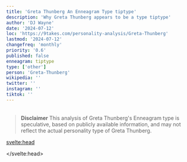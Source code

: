 ```yaml
---
title: 'Greta Thunberg An Enneagram Type tiptype'
description: 'Why Greta Thunberg appears to be a type tiptype'
author: 'DJ Wayne'
date: '2024-07-12'
loc: 'https://9takes.com/personality-analysis/Greta-Thunberg'
lastmod: '2024-07-12'
changefreq: 'monthly'
priority: '0.6'
published: false
enneagram: tiptype
type: ['other']
person: 'Greta-Thunberg'
wikipedia: ''
twitter: ''
instagram: ''
tiktok: ''
---
```


<!--
    childhood and upbringing
    first big success
    style habits and quirks that relate to their personality type
    stressful moments in their life and how they handled them
    comfort- moments in their life where they are doing well and killing it
-->
<!-- // keywords:  -->

<script>
	// import  PopCard  from "$lib/components/atoms/PopCard.svelte";
import BlogPurpose from '$lib/components/blog/BlogPurpose.svelte'
</script>

<div
	style="display: flex;
    justify-content: center;
    margin: 1rem 0;
	"
>
	<!-- <PopCard
		image={`/types/tiptypes/${'Greta-Thunberg'}.webp`}
		enneagramType={tiptype}
		showIcon={false}
		displayText="Greta Thunberg"
		subtext=""
	/> -->
</div>

> **Disclaimer** This analysis of Greta Thunberg's Enneagram type is speculative, based on publicly available information, and may not reflect the actual personality type of Greta Thunberg.

<p class="firstLetter"></p>

<svelte:head>

<script type="application/ld+json">

</script>

</svelte:head>

<style lang="scss"></style>
